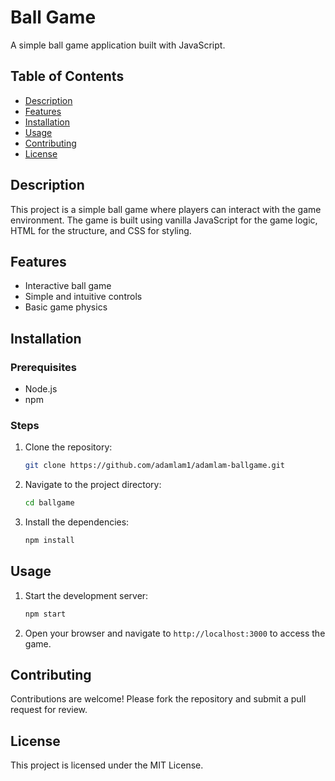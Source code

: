 # Ball Game

A simple ball game application built with JavaScript.

## Table of Contents
- [Description](#description)
- [Features](#features)
- [Installation](#installation)
- [Usage](#usage)
- [Contributing](#contributing)
- [License](#license)

## Description
This project is a simple ball game where players can interact with the game environment. The game is built using vanilla JavaScript for the game logic, HTML for the structure, and CSS for styling.

## Features
- Interactive ball game
- Simple and intuitive controls
- Basic game physics

## Installation

### Prerequisites
- Node.js
- npm

### Steps
1. Clone the repository:
    ```bash
    git clone https://github.com/adamlam1/adamlam-ballgame.git
    ```
2. Navigate to the project directory:
    ```bash
    cd ballgame
    ```
3. Install the dependencies:
    ```bash
    npm install
    ```

## Usage
1. Start the development server:
    ```bash
    npm start
    ```
2. Open your browser and navigate to `http://localhost:3000` to access the game.

## Contributing
Contributions are welcome! Please fork the repository and submit a pull request for review.

## License
This project is licensed under the MIT License.
